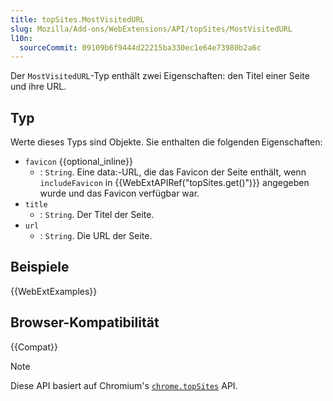 ```yaml
---
title: topSites.MostVisitedURL
slug: Mozilla/Add-ons/WebExtensions/API/topSites/MostVisitedURL
l10n:
  sourceCommit: 09109b6f9444d22215ba330ec1e64e73980b2a6c
---
```


Der `MostVisitedURL`-Typ enthält zwei Eigenschaften: den Titel einer Seite und ihre URL.

## Typ

Werte dieses Typs sind Objekte. Sie enthalten die folgenden Eigenschaften:

- `favicon` {{optional_inline}}
  - : `String`. Eine data:-URL, die das Favicon der Seite enthält, wenn `includeFavicon` in {{WebExtAPIRef("topSites.get()")}} angegeben wurde und das Favicon verfügbar war.
- `title`
  - : `String`. Der Titel der Seite.
- `url`
  - : `String`. Die URL der Seite.

## Beispiele

{{WebExtExamples}}

## Browser-Kompatibilität

{{Compat}}

> [!NOTE]
> Diese API basiert auf Chromium's [`chrome.topSites`](https://developer.chrome.com/docs/extensions/reference/api/topSites) API.
